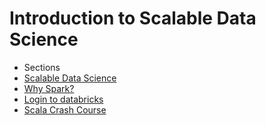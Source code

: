 Introduction to Scalable Data Science
=======

* Sections
 * [Scalable Data Science](01_introduction/000_scalableDataScience.md)
 * [Why Spark?](01_introduction/001_whySpark.md)
 * [Login to databricks](01_introduction/002_loginToDatabricks.md)
 * [Scala Crash Course](01_introduction/003_scalaCrashCourse.md)

